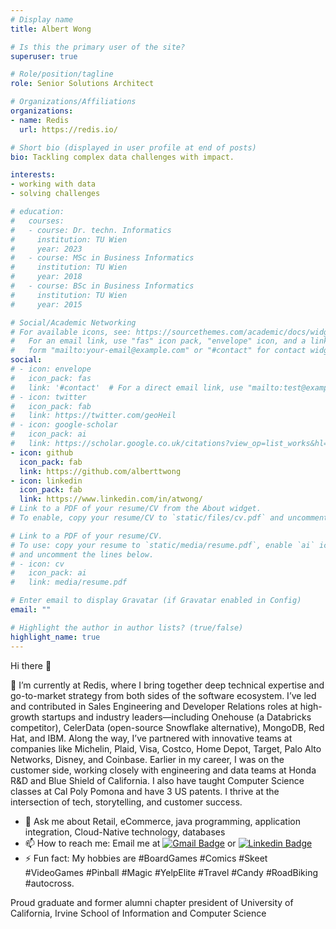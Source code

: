 ```yaml
---
# Display name
title: Albert Wong

# Is this the primary user of the site?
superuser: true

# Role/position/tagline
role: Senior Solutions Architect

# Organizations/Affiliations
organizations:
- name: Redis
  url: https://redis.io/

# Short bio (displayed in user profile at end of posts)
bio: Tackling complex data challenges with impact.

interests:
- working with data
- solving challenges

# education:
#   courses:
#   - course: Dr. techn. Informatics
#     institution: TU Wien
#     year: 2023
#   - course: MSc in Business Informatics
#     institution: TU Wien
#     year: 2018
#   - course: BSc in Business Informatics
#     institution: TU Wien
#     year: 2015

# Social/Academic Networking
# For available icons, see: https://sourcethemes.com/academic/docs/widgets/#icons
#   For an email link, use "fas" icon pack, "envelope" icon, and a link in the
#   form "mailto:your-email@example.com" or "#contact" for contact widget.
social:
# - icon: envelope
#   icon_pack: fas
#   link: '#contact'  # For a direct email link, use "mailto:test@example.org".
# - icon: twitter
#   icon_pack: fab
#   link: https://twitter.com/geoHeil
# - icon: google-scholar
#   icon_pack: ai
#   link: https://scholar.google.co.uk/citations?view_op=list_works&hl=de&user=9QCyDvsAAAAJ
- icon: github
  icon_pack: fab
  link: https://github.com/alberttwong
- icon: linkedin
  icon_pack: fab
  link: https://www.linkedin.com/in/atwong/
# Link to a PDF of your resume/CV from the About widget.
# To enable, copy your resume/CV to `static/files/cv.pdf` and uncomment the lines below.  

# Link to a PDF of your resume/CV.
# To use: copy your resume to `static/media/resume.pdf`, enable `ai` icons in `params.toml`, 
# and uncomment the lines below.
# - icon: cv
#   icon_pack: ai
#   link: media/resume.pdf

# Enter email to display Gravatar (if Gravatar enabled in Config)
email: ""

# Highlight the author in author lists? (true/false)
highlight_name: true
---
```

Hi there 👋

🔭 I’m currently at Redis, where I bring together deep technical expertise and go-to-market strategy from both sides of the software ecosystem. I’ve led and contributed in Sales Engineering and Developer Relations roles at high-growth startups and industry leaders—including Onehouse (a Databricks competitor), CelerData (open-source Snowflake alternative), MongoDB, Red Hat, and IBM. Along the way, I’ve partnered with innovative teams at companies like Michelin, Plaid, Visa, Costco, Home Depot, Target, Palo Alto Networks, Disney, and Coinbase. Earlier in my career, I was on the customer side, working closely with engineering and data teams at Honda R&D and Blue Shield of California. I also have taught Computer Science classes at Cal Poly Pomona and have 3 US patents. I thrive at the intersection of tech, storytelling, and customer success.

- 💬 Ask me about Retail, eCommerce, java programming, application integration, Cloud-Native technology, databases
- 📫 How to reach me: Email me at [![Gmail Badge](https://img.shields.io/badge/-Gmail-c14438?style=flat&logo=Gmail&logoColor=white&link=mailto:atwong@alumni.uci.edu)](mailto:atwong@alumni.uci.edu) or [![Linkedin Badge](https://img.shields.io/badge/-LinkedIn-blue?style=flat&logo=Linkedin&logoColor=white&link=https://linkedin.com/in/atwong)](https://linkedin.com/in/atwong)
- ⚡ Fun fact: My hobbies are #BoardGames #Comics #Skeet #VideoGames #Pinball #Magic #YelpElite #Travel #Candy #RoadBiking #autocross.

Proud graduate and former alumni chapter president of University of California, Irvine School of Information and Computer Science
